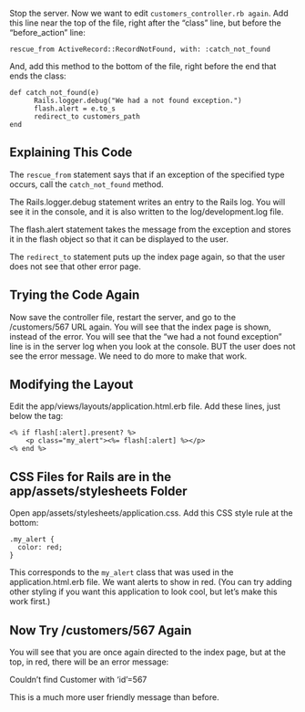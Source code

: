 Stop the server. Now we want to edit ```customers_controller.rb again```. Add this line near the top of the file, right after the “class” line, but before the “before\_action” line:

```
rescue_from ActiveRecord::RecordNotFound, with: :catch_not_found
```

And, add this method to the bottom of the file, right before the end that ends the class:

```
def catch_not_found(e)
      Rails.logger.debug("We had a not found exception.")
      flash.alert = e.to_s
      redirect_to customers_path
end

```

## Explaining This Code

The ```rescue_from``` statement says that if an exception of the specified type occurs, call the ```catch_not_found``` method.

The Rails.logger.debug statement writes an entry to the Rails log. You will see it in the console, and it is also written to the log/development.log file.

The flash.alert statement takes the message from the exception and stores it in the flash object so that it can be displayed to the user.

The ```redirect_to``` statement puts up the index page again, so that the user does not see that other error page.

## Trying the Code Again

Now save the controller file, restart the server, and go to the /customers/567 URL again. You will see that the index page is shown, instead of the error. You will see that the “we had a not found exception” line is in the server log when you look at the console. BUT the user does not see the error message. We need to do more to make that work.

## Modifying the Layout

Edit the app/views/layouts/application.html.erb file. Add these lines, just below the <body> tag:

```
<% if flash[:alert].present? %>
    <p class="my_alert"><%= flash[:alert] %></p>
<% end %>
```

## CSS Files for Rails are in the app/assets/stylesheets Folder

Open app/assets/stylesheets/application.css. Add this CSS style rule at the bottom:

```
.my_alert {
  color: red;
}
```

This corresponds to the ```my_alert``` class that was used in the application.html.erb file. We want alerts to show in red. (You can try adding other styling if you want this application to look cool, but let’s make this work first.)

## Now Try /customers/567 Again

You will see that you are once again directed to the index page, but at the top, in red, there will be an error message:

Couldn’t find Customer with ‘id’=567

This is a much more user friendly message than before.